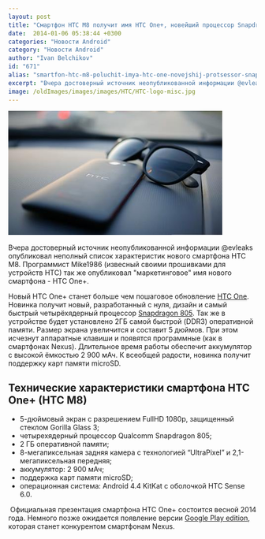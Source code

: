```yaml
---
layout: post
title: "Смартфон HTC M8 получит имя HTC One+, новейший процессор Snapdragon 805 и программные клавиши"
date:  2014-01-06 05:38:44 +0300
categories: "Новости Android"
category: "Новости Android"
author: "Ivan Belchikov"
id: "671"
alias: "smartfon-htc-m8-poluchit-imya-htc-one-novejshij-protsessor-snapdragon-805-i-programmnye-klavishi"
excerpt: "Вчера достоверный источник неопубликованной информации @evleaks опубликовал неполный список характеристик нового смартфона HTC M8. Программист Mike1986 (извесный своими прошивками для устройств HTC) так же опубликовал маркетинговое имя нового смартфона - HTC One+."
image: /oldImages/images/images/HTC/HTC-logo-misc.jpg
---
```

<img  src="/oldImages/images/images/HTC/HTC-logo-misc.jpg" alt=" Новый смартфон HTC" />

Вчера достоверный источник неопубликованной информации @evleaks опубликовал неполный список характеристик нового смартфона HTC M8. Программист Mike1986 (извесный своими прошивками для устройств HTC) так же опубликовал "маркетинговое" имя нового смартфона - HTC One+.


Новый HTC One+ станет больше чем пошаговое обновление <a href="index.php?option=com_content&amp;view=article&amp;id=288&amp;catid=8&amp;Itemid=102">HTC One</a>. Новинка получит новый, разработанный с нуля, дизайн и самый быстрый четырёхядерный процессор <a href="index.php?option=com_content&amp;view=article&amp;id=637&amp;catid=8&amp;Itemid=102">Snapdragon 805</a>. Так же в устройстве будет установлено 2ГБ самой быстрой (DDR3) оперативной памяти. Размер экрана увеличится и составит 5 дюймов. При этом исчезнут аппаратные клавиши и появятся программные (как в смартфонах Nexus). Длительное время работы обеспечит аккумулятор с высокой ёмкостью 2 900 мАч. К всеобщей радости, новинка получит поддержку карт памяти microSD.

<h2>Технические характеристики смартфона HTC One+ (HTC M8)</h2>
<ul>
<li>5-дюймовый экран с разрешением FullHD 1080p, защищенный стеклом Gorilla Glass 3;</li>
<li>четырехядерный процессор Qualcomm Snapdragon 805;</li>
<li>2 ГБ оперативной памяти;</li>
<li>8-мегапиксельная задняя камера с технологией “UltraPixel” и 2,1-мегапиксельная передняя;</li>
<li>аккумулятор: 2 900 мАч;</li>
<li>поддержка карт памяти microSD;</li>
<li>операционная система: Android 4.4 KitKat с оболочкой HTC Sense 6.0.</li>
</ul>
 Официальная презентация смартфона HTC One+ состоится весной 2014 года. Немного позже ожидается появление версии <a href="index.php?option=com_content&amp;view=article&amp;id=488&amp;catid=8&amp;Itemid=102">Google Play edition</a>, которая станет конкурентом смартфонам Nexus.
